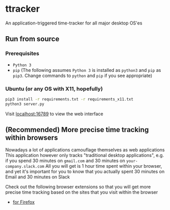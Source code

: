 # ttracker
An application-triggered time-tracker for all major desktop OS'es

## Run from source

### Prerequisites
* `Python 3`
* `pip`
(The following assumes `Python 3` is installed as `python3` and `pip` as `pip3`. Change commands to `python` and `pip` if you see appropriate)

### Ubuntu (or any OS with X11, hopefully)

```bash
pip3 install -r requirements.txt -r requirements_x11.txt
python3 server.py
```

Visit [localhost:16789](http://localhost:16789) to view the web interface

## (Recommended) More precise time tracking within browsers
Nowadays a lot of applications camouflage themselves as web applications
This application however only tracks "traditional desktop applications", e.g. if you spend 30 minutes on `gmail.com` and 30 minutes on `your-company.slack.com`
All you will get is 1 hour time spent within your browser, and yet it's important for you to know that you actually spent 30 minutes on Email and 30 minutes on Slack

Check out the following browser extensions so that you will get more precise time tracking based on the sites that you visit within the browser
* [for Firefox](https://github.com/hwang381/ttracker-ff-ext)
